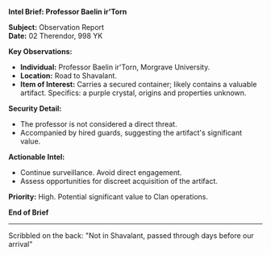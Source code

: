**Intel Brief: Professor Baelin ir'Torn**

**Subject:** Observation Report  
**Date:** 02 Therendor, 998 YK

**Key Observations:**

- **Individual:** Professor Baelin ir'Torn, Morgrave University.
- **Location:** Road to Shavalant.
- **Item of Interest:** Carries a secured container; likely contains a valuable artifact. Specifics: a purple crystal, origins and properties unknown.

**Security Detail:**

- The professor is not considered a direct threat.
- Accompanied by hired guards, suggesting the artifact's significant value.

**Actionable Intel:**

- Continue surveillance. Avoid direct engagement.
- Assess opportunities for discreet acquisition of the artifact.

**Priority:** High. Potential significant value to Clan operations.

**End of Brief**

---

Scribbled on the back:
"Not in Shavalant, passed through days before our arrival"